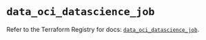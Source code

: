 # `data_oci_datascience_job`

Refer to the Terraform Registry for docs: [`data_oci_datascience_job`](https://registry.terraform.io/providers/oracle/oci/7.19.0/docs/data-sources/datascience_job).
